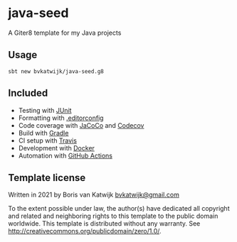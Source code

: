 # java-seed
A Giter8 template for my Java projects

## Usage
```
sbt new bvkatwijk/java-seed.g8
```

## Included
* Testing with [JUnit](https://junit.org/)
* Formatting with [.editorconfig](https://editorconfig.org)
* Code coverage with [JaCoCo](https://www.eclemma.org/jacoco/) and [Codecov](https://codecov.io/)
* Build with [Gradle](https://gradle.org)
* CI setup with [Travis](https://travis-ci.org/)
* Development with [Docker](https://www.docker.com/)
* Automation with [GitHub Actions](https://github.com/features/actions)


Template license
----------------
Written in 2021 by Boris van Katwijk bvkatwijk@gmail.com

To the extent possible under law, the author(s) have dedicated all copyright and related
and neighboring rights to this template to the public domain worldwide.
This template is distributed without any warranty. See <http://creativecommons.org/publicdomain/zero/1.0/>.
